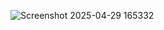 ![Screenshot 2025-04-29 165332](https://github.com/user-attachments/assets/50739df3-2df7-46b5-8433-49abc6e2d39a)
